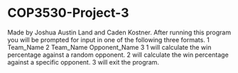 # COP3530-Project-3
Made by Joshua Austin Land and Caden Kostner.
After running this program you will be prompted for input in one of the following three formats.
1 Team_Name
2 Team_Name Opponent_Name
3
1 will calculate the win percentage against a random opponent.
2 will calculate the win percentage against a specific opponent.
3 will exit the program.
